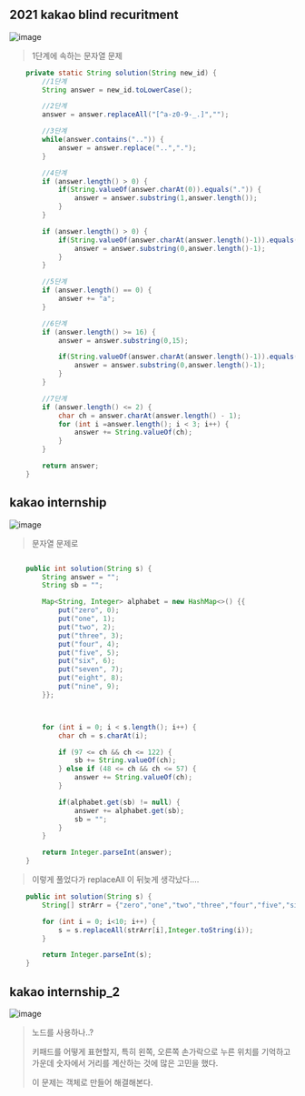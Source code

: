 ## 2021 kakao blind recuritment

![image](https://img1.daumcdn.net/thumb/R1280x0/?scode=mtistory2&fname=https%3A%2F%2Fblog.kakaocdn.net%2Fdn%2FcgVXAM%2FbtrlZvY7mmw%2FKmBXhSTuQe8IsavSJmzNkK%2Fimg.png)

> 1단계에 속하는 문자열 문제


```java
    private static String solution(String new_id) {
        //1단계
        String answer = new_id.toLowerCase();

        //2단계
        answer = answer.replaceAll("[^a-z0-9-_.]","");

        //3단계
        while(answer.contains("..")) {
            answer = answer.replace("..",".");
        }

        //4단계
        if (answer.length() > 0) {
            if(String.valueOf(answer.charAt(0)).equals(".")) {
                answer = answer.substring(1,answer.length());
            }
        }

        if (answer.length() > 0) {
            if(String.valueOf(answer.charAt(answer.length()-1)).equals(".")) {
                answer = answer.substring(0,answer.length()-1);
            }
        }

        //5단계
        if (answer.length() == 0) {
            answer += "a";
        }

        //6단계
        if (answer.length() >= 16) {
            answer = answer.substring(0,15);

            if(String.valueOf(answer.charAt(answer.length()-1)).equals(".")) {
                answer = answer.substring(0,answer.length()-1);
            }
        }

        //7단계
        if (answer.length() <= 2) {
            char ch = answer.charAt(answer.length() - 1);
            for (int i =answer.length(); i < 3; i++) {
                answer += String.valueOf(ch);
            }
        }

        return answer;
    }
```


## kakao internship

![image](https://img1.daumcdn.net/thumb/R1280x0/?scode=mtistory2&fname=https%3A%2F%2Fblog.kakaocdn.net%2Fdn%2Fboyfj2%2FbtrlY4HKvzv%2F8NThzAnXW8cEx0r6rhTAQk%2Fimg.png)

> 문자열 문제로 


```java

    public int solution(String s) {
        String answer = "";
        String sb = "";

        Map<String, Integer> alphabet = new HashMap<>() {{
            put("zero", 0);
            put("one", 1);
            put("two", 2);
            put("three", 3);
            put("four", 4);
            put("five", 5);
            put("six", 6);
            put("seven", 7);
            put("eight", 8);
            put("nine", 9);
        }};



        for (int i = 0; i < s.length(); i++) {
            char ch = s.charAt(i);

            if (97 <= ch && ch <= 122) {
                sb += String.valueOf(ch);
            } else if (48 <= ch && ch <= 57) {
                answer += String.valueOf(ch);
            }

            if(alphabet.get(sb) != null) {
                answer += alphabet.get(sb);
                sb = "";
            }
        }

        return Integer.parseInt(answer);
    }

```

> 이렇게 풀었다가
> replaceAll 이 뒤늦게 생각났다....


```java
    public int solution(String s) {
        String[] strArr = {"zero","one","two","three","four","five","six","seven","eight","nine"};

        for (int i = 0; i<10; i++) {
            s = s.replaceAll(strArr[i],Integer.toString(i));
        }

        return Integer.parseInt(s);
    }
```


## kakao internship_2

![image](https://img1.daumcdn.net/thumb/R1280x0/?scode=mtistory2&fname=https%3A%2F%2Fblog.kakaocdn.net%2Fdn%2FbLHb63%2Fbtrl0a3wc6n%2FUnByz6K0c5pEZkeUpUKwDk%2Fimg.png)

> 노드를 사용하나..?
> 
> 키패드를 어떻게 표현할지, 특히 왼쪽, 오른쪽 손가락으로 누른 위치를 기억하고 가운데 숫자에서 거리를 계산하는 것에 많은 고민을 했다.
> 
> 이 문제는 객체로 만들어 해결해본다.